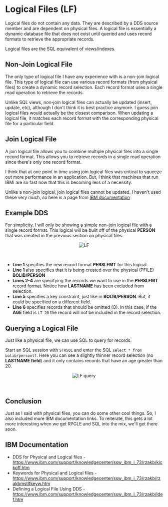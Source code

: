 # Logical Files (LF)


Logical files do not contain any data. They are described by a DDS source member and are dependent on physical files.
A logical file is essentially a dynamic database file that does not exist until queried and uses record formats to retrieve the appropriate records.

Logical files are the SQL equivalent of views/indexes.



## Non-Join Logical File
The only type of logical file I have any experience with is a non-join logical file.
This type of logical file can use various record formats (from physical files) to create a dynamic record selection.
Each record format uses a single read operation to retrieve the records.

Unlike SQL views, non-join logical files can actually be updated (insert, update, etc), although I don't think it is best practice anymore.
I guess join logical files would actually be the closest comparison.
When updating a logical file, it matches each record format with the corresponding physical file for a particular field.


## Join Logical File
A join logical file allows you to combine multiple physical files into a single record format.
This allows you to retrieve records in a single read operation since there's only one record format.

I think that at one point in time using join logical files was critical to squeeze out more performance in an application.
But, I think that machines that run IBMi are so fast now that this is becoming less of a necessity.


Unlike a non-join logical, join logical files cannot be updated.
I haven't used these very much, so here is a page from [IBM documentation](https://www.ibm.com/support/knowledgecenter/ssw_ibm_i_73/dbp/rbafox2phyf.htm)


## Example DDS
For simplicity, I will only be showing a simple non-join logical file with a single record format.
This logical will be built off of the physical **PERSON** that was created in the previous section on physical files.

<figure align="center">
  <img src="./core/dds/_assets/lf-01.png" alt="LF"/>
</figure>
<br>

* **Line 1** specifies the new record format **PERSLFMT** for this logical
* **Line 1** also specifies that it is being created over the physical (PFILE) **BOLIB/PERSON**
* **Lines 2-4** are specifying the records we want to use in the **PERSLFMT** record format. Notice how **LASTNAME** has been excluded from selection.
* **Line 5** specifies a key constraint, just like in **BOLIB/PERSON**. But, it could be specified on a different field.
* **Line 6** specifies records that should be omitted (O). In this case, if the **AGE** field is ```LT 20``` the record will not be included in the record selection.



## Querying a Logical File
Just like a physical file, we can use SQL to query for records.

Start an SQL session with ```STRSQL``` and enter the SQL ```select * from bolib/personlf```.
Here you can see a slightly thinner record selection (no **LASTNAME field**) and it only contains records that have an age greater than 20.


<figure align="center">
  <img src="./core/dds/_assets/lf-02.png" alt="LF query"/>
</figure>
<br>



## Conclusion
Just as I said with physical files, you can do some other cool things. So, I also included more IBM documentation links.
To reiterate, this gets a lot more interesting when we get RPGLE and SQL into the mix, we'll get there soon.


## IBM Documentation
* DDS for Physical and Logical files - https://www.ibm.com/support/knowledgecenter/ssw_ibm_i_73/rzakb/kickoff.htm
* Keywords for Physical and Logical files - https://www.ibm.com/support/knowledgecenter/ssw_ibm_i_73/rzakb/rzakbmstlfkeyw.htm
* Defining a Logical File Using DDS - https://www.ibm.com/support/knowledgecenter/ssw_ibm_i_73/rzakb/ldef.htm

